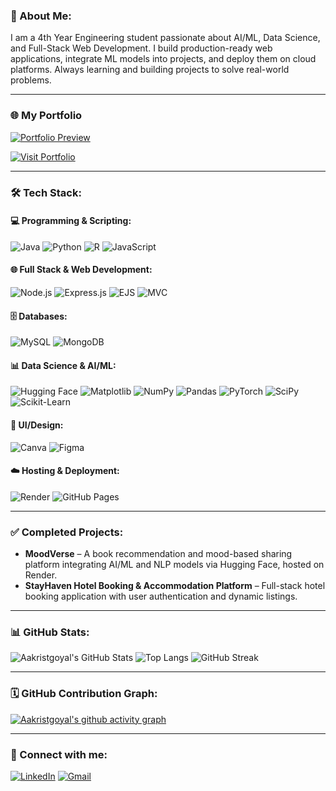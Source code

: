 ### 👋 About Me:
I am a 4th Year Engineering student passionate about AI/ML, Data Science, and Full-Stack Web Development. I build production-ready web applications, integrate ML models into projects, and deploy them on cloud platforms. Always learning and building projects to solve real-world problems.


---

### 🌐 **My Portfolio**

[![Portfolio Preview](https://via.placeholder.com/800x400.png?text=Portfolio+Preview)](https://codsoft-web-development.onrender.com)

[![Visit Portfolio](https://img.shields.io/badge/Visit%20My%20Portfolio-000000?style=for-the-badge&logo=About.me&logoColor=white)](https://codsoft-web-development.onrender.com)

---


### 🛠️ Tech Stack:

#### 💻 **Programming & Scripting:**
![Java](https://img.shields.io/badge/Java-ED8B00?style=for-the-badge&logo=java&logoColor=white)
![Python](https://img.shields.io/badge/Python-3776AB?style=for-the-badge&logo=python&logoColor=white)
![R](https://img.shields.io/badge/R-276DC3?style=for-the-badge&logo=r&logoColor=white)
![JavaScript](https://img.shields.io/badge/JavaScript-F7DF1E?style=for-the-badge&logo=javascript&logoColor=black)

#### 🌐 **Full Stack & Web Development:**
![Node.js](https://img.shields.io/badge/Node.js-339933?style=for-the-badge&logo=nodedotjs&logoColor=white)
![Express.js](https://img.shields.io/badge/Express.js-000000?style=for-the-badge&logo=express&logoColor=white)
![EJS](https://img.shields.io/badge/EJS-1B1B1B?style=for-the-badge&logo=javascript&logoColor=white)
![MVC](https://img.shields.io/badge/MVC%20Architecture-blue?style=for-the-badge)

#### 🗄️ **Databases:**
![MySQL](https://img.shields.io/badge/MySQL-4479A1?style=for-the-badge&logo=mysql&logoColor=white)
![MongoDB](https://img.shields.io/badge/MongoDB-47A248?style=for-the-badge&logo=mongodb&logoColor=white)

#### 📊 **Data Science & AI/ML:**
![Hugging Face](https://img.shields.io/badge/HuggingFace-FF9900?style=for-the-badge&logo=huggingface&logoColor=white)
![Matplotlib](https://img.shields.io/badge/Matplotlib-11557C?style=for-the-badge&logo=matplotlib&logoColor=white)
![NumPy](https://img.shields.io/badge/NumPy-013243?style=for-the-badge&logo=numpy&logoColor=white)
![Pandas](https://img.shields.io/badge/Pandas-150458?style=for-the-badge&logo=pandas&logoColor=white)
![PyTorch](https://img.shields.io/badge/PyTorch-EE4C2C?style=for-the-badge&logo=pytorch&logoColor=white)
![SciPy](https://img.shields.io/badge/SciPy-8CAAE6?style=for-the-badge&logo=scipy&logoColor=white)
![Scikit-Learn](https://img.shields.io/badge/Scikit--Learn-F7931E?style=for-the-badge&logo=scikitlearn&logoColor=white)

#### 🎨 **UI/Design:**
![Canva](https://img.shields.io/badge/Canva-00C4CC?style=for-the-badge&logo=canva&logoColor=white)
![Figma](https://img.shields.io/badge/Figma-F24E1E?style=for-the-badge&logo=figma&logoColor=white)

#### ☁️ **Hosting & Deployment:**
![Render](https://img.shields.io/badge/Render-46E3B7?style=for-the-badge&logo=render&logoColor=black)
![GitHub Pages](https://img.shields.io/badge/GitHub%20Pages-222222?style=for-the-badge&logo=githubpages&logoColor=white)

---

### ✅ **Completed Projects:**
- **MoodVerse** – A book recommendation and mood-based sharing platform integrating AI/ML and NLP models via Hugging Face, hosted on Render.
- **StayHaven Hotel Booking & Accommodation Platform** – Full-stack hotel booking application with user authentication and dynamic listings.

---

### 📊 GitHub Stats:
![Aakristgoyal's GitHub Stats](https://github-readme-stats.vercel.app/api?username=Aakristgoyal&show_icons=true&theme=dark)
![Top Langs](https://github-readme-stats.vercel.app/api/top-langs/?username=Aakristgoyal&layout=compact&theme=dark)
![GitHub Streak](https://github-readme-streak-stats.herokuapp.com/?user=Aakristgoyal&theme=dark)

---

### 🗓️ GitHub Contribution Graph:
[![Aakristgoyal's github activity graph](https://github-readme-activity-graph.vercel.app/graph?username=Aakristgoyal&theme=github-compact)](https://github.com/Aakristgoyal)

---

### 🔗 Connect with me:
[![LinkedIn](https://img.shields.io/badge/LinkedIn-blue?style=for-the-badge&logo=linkedin&logoColor=white)](https://www.linkedin.com/in/aakristgoyal/)
[![Gmail](https://img.shields.io/badge/Gmail-D14836?style=for-the-badge&logo=gmail&logoColor=white)](mailto:aakristgoyal2511@gmail.com)
